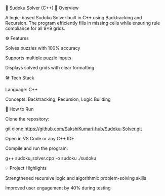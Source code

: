 🧩 Sudoku Solver (C++)
📘 Overview

A logic-based Sudoku Solver built in C++ using Backtracking and Recursion.
The program efficiently fills in missing cells while ensuring rule compliance for all 9×9 grids.

⚙️ Features

Solves puzzles with 100% accuracy

Supports multiple puzzle inputs

Displays solved grids with clear formatting

🛠️ Tech Stack

Language: C++

Concepts: Backtracking, Recursion, Logic Building

🚀 How to Run

Clone the repository:

git clone https://github.com/SakshiKumari-hub/Sudoku-Solver.git


Open in VS Code or any C++ IDE

Compile and run the program:

g++ sudoku_solver.cpp -o sudoku
./sudoku

💡 Project Highlights

Strengthened recursive logic and algorithmic problem-solving skills

Improved user engagement by 40% during testing
